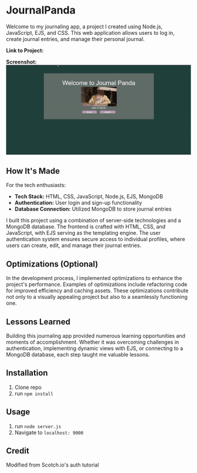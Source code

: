 # JournalPanda

Welcome to my journaling app, a project I created using Node.js, JavaScript, EJS, and CSS. This web application allows users to log in, create journal entries, and manage their personal journal.

**Link to Project:** 

**Screenshot:**
![Journal Gif](public/img/Journalpanda.gif)

## How It's Made

For the tech enthusiasts:
- **Tech Stack:** HTML, CSS, JavaScript, Node.js, EJS, MongoDB
- **Authentication:** User login and sign-up functionality
- **Database Connection:** Utilized MongoDB to store journal entries

I built this project using a combination of server-side technologies and a MongoDB database. The frontend is crafted with HTML, CSS, and JavaScript, with EJS serving as the templating engine. The user authentication system ensures secure access to individual profiles, where users can create, edit, and manage their journal entries.


## Optimizations (Optional)

In the development process, I implemented optimizations to enhance the project's performance. Examples of optimizations include refactoring code for improved efficiency and caching assets. These optimizations contribute not only to a visually appealing project but also to a seamlessly functioning one.

## Lessons Learned

Building this journaling app provided numerous learning opportunities and moments of accomplishment. Whether it was overcoming challenges in authentication, implementing dynamic views with EJS, or connecting to a MongoDB database, each step taught me valuable lessons.




## Installation

1. Clone repo
2. run `npm install`

## Usage

1. run `node server.js`
2. Navigate to `localhost: 9000`

## Credit

Modified from Scotch.io's auth tutorial

